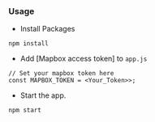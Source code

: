### Usage

- Install Packages
```
npm install
```

- Add [Mapbox access token] to `app.js`
```
// Set your mapbox token here
const MAPBOX_TOKEN = <Your_Token>>;
```

- Start the app.
```
npm start
```